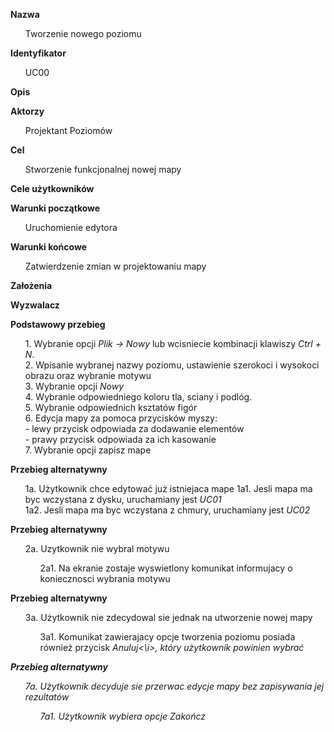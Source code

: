 <b>Nazwa</b>

<ul> Tworzenie nowego poziomu</ul>

<b>Identyfikator</b>

<ul>UC00</ul>

<b>Opis</b>

<ul> </ul>

<b>Aktorzy</b>

<ul>Projektant Poziomów</ul>

<b>Cel</b>

<ul>Stworzenie funkcjonalnej nowej mapy </ul>


<b>Cele użytkowników</b>
<ul>

</ul>
<b>Warunki początkowe</b>

<ul>Uruchomienie edytora </ul>

<b>Warunki końcowe</b>

<ul>Zatwierdzenie zmian w projektowaniu mapy</ul>

<b>Założenia</b>

<ul> </ul>


<b>Wyzwalacz</b>

<ul> </ul>

<b>Podstawowy przebieg</b>
<ul>
1. Wybranie opcji <i>Plik -> Nowy </i> lub wcisniecie kombinacji klawiszy <i>Ctrl + N</i>.</br>
2. Wpisanie wybranej nazwy poziomu, ustawienie szerokoci i wysokoci obrazu oraz wybranie motywu</br>
3. Wybranie opcji <i>Nowy</i></br>
4. Wybranie odpowiedniego koloru tla, sciany i podlóg.</br>
5. Wybranie odpowiednich ksztatów figór</br>
6. Edycja mapy za pomoca przycisków myszy:</br>
    - lewy przycisk odpowiada za dodawanie elementów</br>
    - prawy przycisk odpowiada za ich kasowanie</br>
7. Wybranie opcji zapisz mape</br>
</ul>
<b>Przebieg alternatywny</b>
<ul>
1a. Użytkownik chce edytować już istniejaca mape 
<lu>
1a1. Jesli mapa ma byc wczystana z dysku, uruchamiany jest <i> UC01</i></br>
1a2. Jesli mapa ma byc wczystana z chmury, uruchamiany jest <i> UC02</i></br>
</ul>
</ul>
<b>Przebieg alternatywny</b>
<ul>
2a. Uzytkownik nie wybral motywu
<ul>
2a1. Na ekranie zostaje wyswietlony komunikat informujacy o koniecznosci wybrania motywu
</ul>
</ul>

<b>Przebieg alternatywny</b>
<ul>
3a. Użytkownik nie zdecydowal sie jednak na utworzenie nowej mapy
<ul>
3a1. Komunikat zawierajacy opcje tworzenia poziomu posiada również przycisk <i> Anuluj<\i>, który użytkownik powinien wybrać
</ul>
</ul>
<b>Przebieg alternatywny</b>
<ul>
7a. Użytkownik decyduje sie przerwac edycje mapy bez zapisywania jej rezultatów
<ul>
7a1. Użytkownik wybiera opcje <i> Zakończ </i> 

